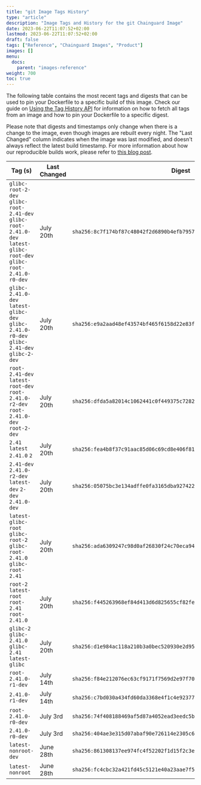 ```yaml
---
title: "git Image Tags History"
type: "article"
description: "Image Tags and History for the git Chainguard Image"
date: 2023-06-22T11:07:52+02:00
lastmod: 2023-06-22T11:07:52+02:00
draft: false
tags: ["Reference", "Chainguard Images", "Product"]
images: []
menu:
  docs:
    parent: "images-reference"
weight: 700
toc: true
---
```


The following table contains the most recent tags and digests that can be used to pin your Dockerfile to a specific build of this image. Check our guide on [Using the Tag History API](/chainguard/chainguard-images/using-the-tag-history-api/) for information on how to fetch all tags from an image and how to pin your Dockerfile to a specific digest.

Please note that digests and timestamps only change when there is a change to the image, even though images are rebuilt every night. The "Last Changed" column indicates when the image was last modified, and doesn't always reflect the latest build timestamp. For more information about how our reproducible builds work, please refer to [this blog post](https://www.chainguard.dev/unchained/reproducing-chainguards-reproducible-image-builds).

| Tag (s)                                                                                                              | Last Changed | Digest                                                                    |
|----------------------------------------------------------------------------------------------------------------------|--------------|---------------------------------------------------------------------------|
|  `glibc-root-2-dev` `glibc-root-2.41-dev` `glibc-root-2.41.0-dev` `latest-glibc-root-dev` `glibc-root-2.41.0-r0-dev` | July 20th    | `sha256:8c7f174bf87c48042f2d6890b4efb79572f7b09455ee3c0853e3d17038752478` |
|  `glibc-2.41.0-dev` `latest-glibc-dev` `glibc-2.41.0-r0-dev` `glibc-2.41-dev` `glibc-2-dev`                          | July 20th    | `sha256:e9a2aad48ef43574bf465f6158d22e83f902ff4d16870604429a2cb542c37d7f` |
|  `root-2.41-dev` `latest-root-dev` `root-2.41.0-r2-dev` `root-2.41.0-dev` `root-2-dev`                               | July 20th    | `sha256:dfda5a82014c1062441c0f449375c7282096a42f4bfae16abb5633e7947d2f0c` |
|  `2.41` `latest` `2.41.0` `2`                                                                                        | July 20th    | `sha256:fea4b8f37c91aac85d06c69cd8e406f81890f7e841b2d10a84b2cfb1b9ec21c0` |
|  `2.41-dev` `2.41.0-r2-dev` `latest-dev` `2-dev` `2.41.0-dev`                                                        | July 20th    | `sha256:05075bc3e134adffe0fa3165dba9274227c7e56d0207458ea6ff08eb373a187c` |
|  `latest-glibc-root` `glibc-root-2` `glibc-root-2.41.0` `glibc-root-2.41`                                            | July 20th    | `sha256:ada6309247c98d0af26830f24c70eca9452890a2e7e07efe2588e8366091babe` |
|  `root-2` `latest-root` `root-2.41` `root-2.41.0`                                                                    | July 20th    | `sha256:f445263968ef84d413d6d825655cf82fe3398bbee9c2c637fb78bc86b81d67a1` |
|  `glibc-2` `glibc-2.41.0` `glibc-2.41` `latest-glibc`                                                                | July 20th    | `sha256:d1e984ac118a210b3a0bec520930e2d95bbb68614d03b21a9198878638848e83` |
|  `root-2.41.0-r1-dev`                                                                                                | July 14th    | `sha256:f84e212076ec63cf9171f7569d2e97f705ef12c9218f726f38637bae4f3855a1` |
|  `2.41.0-r1-dev`                                                                                                     | July 14th    | `sha256:c7bd030a434fd60da3368e4f1c4e92377f3b4d4af937d3771c640f293f93ad50` |
|  `root-2.41.0-r0-dev`                                                                                                | July 3rd     | `sha256:74f408188469af5d87a4052ead3eedc5b2b501dcd30262dbdf75db4ee868691e` |
|  `2.41.0-r0-dev`                                                                                                     | July 3rd     | `sha256:404ae3e315d07abaf90e726114e2305c6dfc5e227e7bb3cc86715bb1804a69c9` |
|  `latest-nonroot-dev`                                                                                                | June 28th    | `sha256:861308137ee974fc4f52202f1d15f2c3e80f44227a6eb09418900c9ee20fbce1` |
|  `latest-nonroot`                                                                                                    | June 28th    | `sha256:fc4cbc32a421fd45c5121e40a23aae7f55f60653f56a32d41c71bb20651ae91f` |
